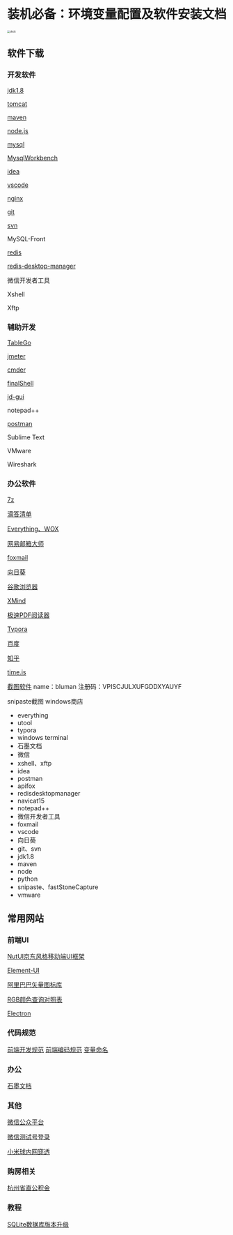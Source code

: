 # 装机必备：环境变量配置及软件安装文档

<img :src="$withBase('/img/a/1.jpg')" alt="dock" style="zoom:40%;">

## 软件下载

### 开发软件

[jdk1.8](https://www.oracle.com/java/technologies/javase/javase-jdk8-downloads.html)

[tomcat](http://tomcat.apache.org/)

[maven](https://maven.apache.org/download.cgi)

[node.js](https://nodejs.org/en/download/)

[mysql](https://dev.mysql.com/downloads/file/?id=488055)

[MysqlWorkbench](https://dev.mysql.com/downloads/workbench/)

[idea](https://www.jetbrains.com/idea/)

[vscode](https://code.visualstudio.com/download)

[nginx](http://nginx.org/en/download.html)

[git](https://git-scm.com/)

[svn](https://tortoisesvn.net/downloads.html)

MySQL-Front

[redis](https://github.com/microsoftarchive/redis/releases)

[redis-desktop-manager](https://github.com/uglide/RedisDesktopManager/releases)

微信开发者工具

Xshell

Xftp

### 辅助开发

[TableGo](http://www.tablego.cn/)

[jmeter](https://jmeter.apache.org/download_jmeter.cgi)

[cmder](http://cmder.net/)

[finalShell](http://www.hostbuf.com/downloads/finalshell_install.exe)

[jd-gui](https://github.com/java-decompiler/jd-gui/releases)

notepad++

[postman](https://www.postman.com/downloads/)

Sublime Text

VMware

Wireshark

### 办公软件

[7z](https://www.7-zip.org/)

[滴答清单](https://www.dida365.com/about/download)

[Everything、WOX](https://github.com/Wox-launcher/Wox/releases)

[网易邮箱大师](http://mail.163.com/dashi/)

[foxmail](https://www.foxmail.com/)

[向日葵](https://sunlogin.oray.com/download/)

[谷歌浏览器](http://chrome.jlzbwd2.cn/)

[XMind](https://www.xmind.cn/download/)

[极速PDF阅读器](https://www.jisupdf.com/)

[Typora](https://www.typora.io/#windows)

[百度](http://www.baidu.com)

[知乎](https://www.zhihu.com/)

[time.is](https://time.is/)

[截图软件](https://www.faststonecapture.cn/download) name：bluman  注册码：VPISCJULXUFGDDXYAUYF 

snipaste截图 windows商店

-  everything
-  utool
-  typora
-  windows terminal
-  石墨文档
-  微信
-  xshell、xftp
-  idea
-  postman
-  apifox
-  redisdesktopmanager
-  navicat15
-  notepad++
-  微信开发者工具
-  foxmail
-  vscode
-  向日葵
-  git、svn
-  jdk1.8
-  maven
-  node
-  python
-  snipaste、fastStoneCapture
-  vmware

## 常用网站

### 前端UI

[NutUI京东风格移动端UI框架](http://nutui.jd.com/#/intro)

[Element-UI](https://element.eleme.cn/#/zh-CN)

[阿里巴巴矢量图标库](https://www.iconfont.cn/home/index?spm=a313x.7781069.1998910419.2)

[RGB颜色查询对照表](https://www.114la.com/other/rgb.htm)

[Electron](https://www.electronjs.org/)

### 代码规范
[前端开发规范](https://www.w3cschool.cn/webdevelopment/)
[前端编码规范](https://www.w3cschool.cn/bdl2e3/)
[变量命名](https://unbug.github.io/codelf/)

### 办公

[石墨文档](https://shimo.im/welcome)

### 其他

[微信公众平台](https://mp.weixin.qq.com/)

[微信测试号登录](https://mp.weixin.qq.com/debug/cgi-bin/sandbox?t=sandbox/login)

[小米球内网穿透](http://ngrok.ciqiuwl.cn/)

### 购房相关
[杭州省直公积金](https://p.zjgjj.com/szwsdt/grlogin)

### 教程
[SQLite数据库版本升级](https://blog.csdn.net/feibendexiaoma/article/details/79526187)

